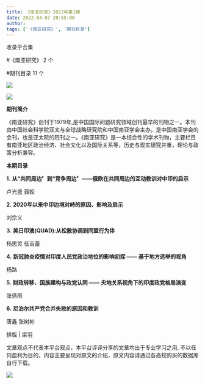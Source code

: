 ```yaml
---
title: 《南亚研究》2022年第1期
date: 2022-04-07 20:55:00
author: 
tags: ['《南亚研究》', '期刊目录']
---
```



收录于合集

#《南亚研究》 2 个

#期刊目录 11 个

![](/images/122/2.gif)

  

![](/images/122/3.png)

  

**期刊简介**

  

《南亚研究》创刊于1979年,是中国国际问题研究领域创刊最早的刊物之一。本刊由中国社会科学院亚太与全球战略研究院和中国南亚学会主办，是中国南亚学会的会刊，也是亚太院的院刊之一。《南亚研究》是一本综合性的学术刊物，主要栏目有南亚地区政治经济、社会文化以及国际关系等，历史与现实研究并重，理论与政策分析兼容。  

  

 **本期目录**

  

 **1.** **从“共同周边〞到“竞争周边〞——俄欧在共同周边的互动教训对中印的启示**

卢光盛 聂姣

  

 **2.** **2020年以来中印边境对峙的原因、影响及启示**

刘宗义

  

 **3.** **美日印澳(QUAD):从松散协调到同盟行为体**

杨思灵 任吉蕾

  

 **4.** **新冠肺炎疫情对印度人民党政治地位的影响初探 **——** 基于地方选举的视角**

杨路

  

 **5.** **财政转移、国族建构与政党认同 **——** 央地关系视角下的印度政党格局演变**

张倩雨

  

 **6.** **尼泊尔共产党合并失败的原因和教训**

唐鑫 张树彬

  

排版 | 梁羽

文章观点不代表本平台观点，本平台评译分享的文章均出于专业学习之用, 不以任何盈利为目的，内容主要呈现对原文的介绍，原文内容请通过各高校购买的数据库自行下载。

![](/images/122/4.gif)

